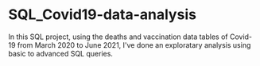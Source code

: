 # SQL_Covid19-data-analysis

In this SQL project, using the deaths and vaccination data tables of Covid-19 from March 2020 to June 2021, I've done an exploratary analysis using basic to advanced SQL queries.
